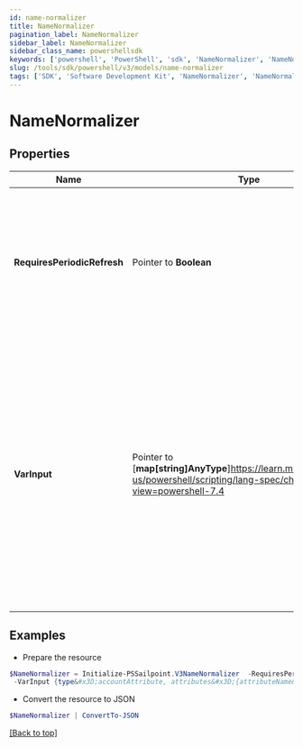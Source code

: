 ```yaml
---
id: name-normalizer
title: NameNormalizer
pagination_label: NameNormalizer
sidebar_label: NameNormalizer
sidebar_class_name: powershellsdk
keywords: ['powershell', 'PowerShell', 'sdk', 'NameNormalizer', 'NameNormalizer'] 
slug: /tools/sdk/powershell/v3/models/name-normalizer
tags: ['SDK', 'Software Development Kit', 'NameNormalizer', 'NameNormalizer']
---
```



# NameNormalizer

## Properties

Name | Type | Description | Notes
------------ | ------------- | ------------- | -------------
**RequiresPeriodicRefresh** |  Pointer to **Boolean** | A value that indicates whether the transform logic should be re-evaluated every evening as part of the identity refresh process | [optional] [default to $false]
**VarInput** |  Pointer to [**map[string]AnyType**]https://learn.microsoft.com/en-us/powershell/scripting/lang-spec/chapter-04?view=powershell-7.4 | This is an optional attribute that can explicitly define the input data which will be fed into the transform logic. If input is not provided, the transform will take its input from the source and attribute combination configured via the UI. | [optional] 

## Examples

- Prepare the resource
```powershell
$NameNormalizer = Initialize-PSSailpoint.V3NameNormalizer  -RequiresPeriodicRefresh false `
 -VarInput {type&#x3D;accountAttribute, attributes&#x3D;{attributeName&#x3D;first_name, sourceName&#x3D;Source}}
```

- Convert the resource to JSON
```powershell
$NameNormalizer | ConvertTo-JSON
```


[[Back to top]](#) 

